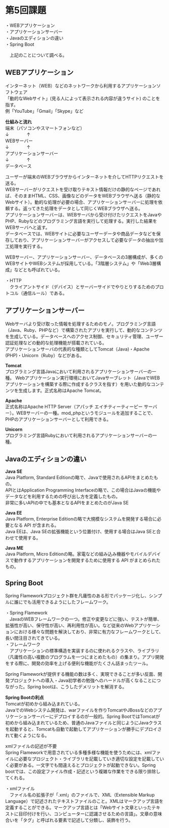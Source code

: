 # 第5回課題
・WEBアプリケーション  
・アプリケーションサーバー  
・Javaのエディションの違い  
・Spring Boot


　上記のことについて調べる。


## WEBアプリケーション
インターネット（WEB）などのネットワークから利用するアプリケーションソフトウェア  
「動的なWebサイト」(見る人によって表示される内容が違うサイト) のことを指す。  
例「YouTube」「Gmail」「Skype」など


__仕組みと流れ__  
端末（パソコンやスマートフォンなど）   
↓　　　　↑  
WEBサーバー  
↓　　　　↑  
アプリケーションサーバー  
↓　　　　↑  
データベース  


ユーザーが端末のWEBブラウザからインターネットを介してHTTPリクエストを送る。  
WEBサーバーがリクエストを受け取りテキスト情報だけの静的なページであれば、そのままHTML、CSS、画像などのデータをWEBブラウザへ送る（静的なWebサイト）。動的な処理が必要の場合、アプリケーションサーバーに処理を依頼する。返ってきた処理をデータとして同じくWEBブラウザへ送る。  
アプリケーションサーバーは、WEBサーバから受け付けたリクエストをJavaやPHP、Rubyなどのプログラミング言語を実行して処理する。実行した結果をWEBサーバへと返す。  
データベースでは、WEBサイトに必要なユーザーデータや商品データなどを保存しており、アプリケーションサーバーがアクセスして必要なデータの抽出や加工処理を実行する。  


WEBサーバー、アプリケーションサーバー、データベースの3層構成が、多くのWEBサイトやWEBシステムが採用している。「3階層システム」や「Web3層構成」などとも呼ばれている。  


・HTTP  
　クライアントサイド（デバイス）とサーバーサイドでやりとりするためのプロトコル（通信ルール）である。  


 ## アプリケーションサーバー  
 Webサーバより受け取った情報を処理するためのモノ。プログラミング言語（Java、Ruby、PHPなど）で構築されたアプリを実行して、動的なコンテンツを生成している。データベースへのアクセス制御、セキュリティ管理、ユーザー認証処理などの動的な処理機能が搭載されている。  
 アプリケーションサーバの代表的な種類としてTomcat（Java)・Apache (PHP)・Unicorn（Ruby）などがある。  
 
 
__Tomcat__  
プログラミング言語Javaにおいて利用されるアプリケーションサーバーの一種。
Webアプリケーション実行環境においてJavaサーブレット（JavaでWEBアプリケーションを構築する際に作成するクラスを指す）を用いた動的なコンテンツを生成します。正式名称はApache Tomcat。  


__Apache__  
正式名称はApache HTTP Server（アパッチ エイチティーティーピー サーバー）。WEBサーバーの一種。mod_phpというモジュールを追加することで、PHPのアプリケーションサーバーとして利用できる。  


__Unicorn__  
プログラミング言語Rubyにおいて利用されるアプリケーションサーバーの一種。  


## Javaのエディションの違い
__Java SE__  
Java Platform, Standard Editionの略で、Javaで使用されるAPIをまとめたもの。  
APIとはApplication Programming Interfaceの略で、この場合はJavaの機能やデータなどを利用するための呼び出し方を定義したもの。  
非常に多いAPIの中でも基本となるAPIをまとめたのがJava SE


__Java EE__  
Java Platform, Enterprise Editionの略で大規模なシステムを開発する場合に必要となる API が含まれる。  
Java EEは、Java SEの拡張機能という位置付け、使用する場合はJava SEと合わせて使用する。  


__Java ME__  
Java Platform, Micro Editionの略。家電などの組み込み機器やモバイルデバイスで動作するアプリケーションを開発するために使用する API がまとめられたもの。  


## Spring Boot
Spring Flameworkプロジェクト群を凡庸性のある形でパッケージ化し、シンプルに誰にでも活用できるようにしたフレームワーク。


・Spring Flamework  
　JavaのWEBフレームワークの一つ。修正や変更などに強い、テストが簡単、拡張性が高い、保守性が高い、再利用性が高い。など従来のWebアプリケーションにおける様々な問題を解決しており、非常に有力なフレームワークとして、長い間注目されてきている。  
・フレームワーク  
　アプリケーションの標準構造を実装するのに使われるクラスや、ライブラリ（凡庸性の高い複数のプログラムを一つにまとめたもの）の集まり。アプリ開発をする際に、開発の効率を上げる便利な機能がたくさん詰まったツール。


Spring Flameworkが提供する機能の数は多く、実現できることが多い反面、開発プロジェクトへの導入・Java初学者の勉強へのハードルが高くなることにつながった。Spring bootは、こうしたデメリットを解消する。


__Spring Bootの利点__  
Tomcatが初めから組み込まれている。  
JavaでのWebシステム開発は、warファイルを作りTomcatやJBossなどのアプリケーションサーバーにデプロイするのが一般的。Spring BootではTomcatが初めから組み込まれているため、普通のJavaファイルと同じようにJavaクラスを起動すると、Tomcatも自動で起動してアプリケーションが勝手にデプロイされて動くようになる。


xmlファイルの記述が不要  
Spring Flameworkで用意されている多種多様な機能を使うためには、xmlファイルに必要なプロジェクト・ライブラリを記載していき適切な設定を記載していく必要がある。一文字でも間違えるとプロジェクトが起動できない。Spring bootでは、この設定ファイル作成・記述という複雑な作業をできる限り排除してくれる。


・xmlファイル  
　ファイル名の拡張子が「.xml」のファイルで、XML（Extensible Markup Language）で記述されたテキストファイルのこと。XMLはマークアップ言語を定義することができる。マークアップ言語とは「Webサイト文章といったテキストに目印付けを行い、コンピューターに認識させるための言語」。文章の意味合いを「タグ」と呼ばれる要素で記述して分類し、装飾を行う。
